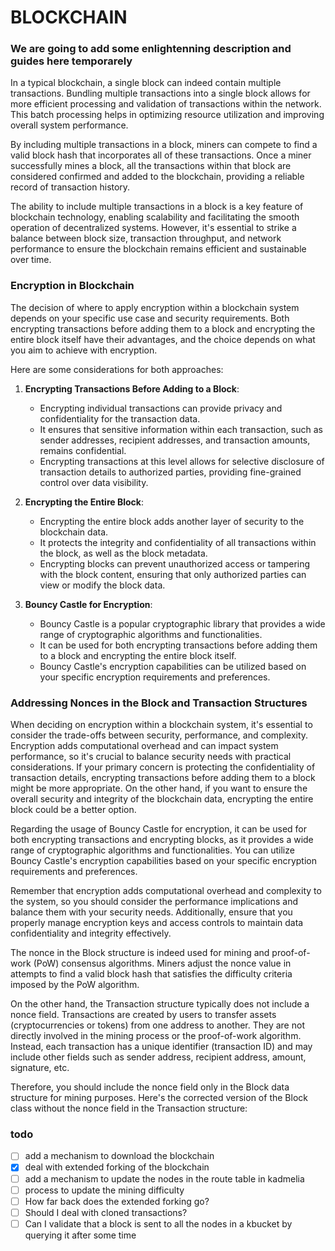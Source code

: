 # BLOCKCHAIN
### We are going to add some enlightenning description and guides here temporarely

In a typical blockchain, a single block can indeed contain multiple transactions. Bundling multiple transactions into a single block allows for more efficient processing and validation of transactions within the network. This batch processing helps in optimizing resource utilization and improving overall system performance.

By including multiple transactions in a block, miners can compete to find a valid block hash that incorporates all of these transactions. Once a miner successfully mines a block, all the transactions within that block are considered confirmed and added to the blockchain, providing a reliable record of transaction history.

The ability to include multiple transactions in a block is a key feature of blockchain technology, enabling scalability and facilitating the smooth operation of decentralized systems. However, it's essential to strike a balance between block size, transaction throughput, and network performance to ensure the blockchain remains efficient and sustainable over time.

### Encryption in Blockchain

The decision of where to apply encryption within a blockchain system depends on your specific use case and security requirements. Both encrypting transactions before adding them to a block and encrypting the entire block itself have their advantages, and the choice depends on what you aim to achieve with encryption.

Here are some considerations for both approaches:

1. **Encrypting Transactions Before Adding to a Block**:
    - Encrypting individual transactions can provide privacy and confidentiality for the transaction data.
    - It ensures that sensitive information within each transaction, such as sender addresses, recipient addresses, and transaction amounts, remains confidential.
    - Encrypting transactions at this level allows for selective disclosure of transaction details to authorized parties, providing fine-grained control over data visibility.

2. **Encrypting the Entire Block**:
    - Encrypting the entire block adds another layer of security to the blockchain data.
    - It protects the integrity and confidentiality of all transactions within the block, as well as the block metadata.
    - Encrypting blocks can prevent unauthorized access or tampering with the block content, ensuring that only authorized parties can view or modify the block data.

3. **Bouncy Castle for Encryption**:
    - Bouncy Castle is a popular cryptographic library that provides a wide range of cryptographic algorithms and functionalities.
    - It can be used for both encrypting transactions before adding them to a block and encrypting the entire block itself.
    - Bouncy Castle's encryption capabilities can be utilized based on your specific encryption requirements and preferences.

### Addressing Nonces in the Block and Transaction Structures 
When deciding on encryption within a blockchain system, it's essential to consider the trade-offs between security, performance, and complexity. Encryption adds computational overhead and can impact system performance, so it's crucial to balance security needs with practical considerations.
If your primary concern is protecting the confidentiality of transaction details, encrypting transactions before adding them to a block might be more appropriate. On the other hand, if you want to ensure the overall security and integrity of the blockchain data, encrypting the entire block could be a better option.

Regarding the usage of Bouncy Castle for encryption, it can be used for both encrypting transactions and encrypting blocks, as it provides a wide range of cryptographic algorithms and functionalities. You can utilize Bouncy Castle's encryption capabilities based on your specific encryption requirements and preferences.

Remember that encryption adds computational overhead and complexity to the system, so you should consider the performance implications and balance them with your security needs. Additionally, ensure that you properly manage encryption keys and access controls to maintain data confidentiality and integrity effectively.

The nonce in the Block structure is indeed used for mining and proof-of-work (PoW) consensus algorithms. Miners adjust the nonce value in attempts to find a valid block hash that satisfies the difficulty criteria imposed by the PoW algorithm.

On the other hand, the Transaction structure typically does not include a nonce field. Transactions are created by users to transfer assets (cryptocurrencies or tokens) from one address to another. They are not directly involved in the mining process or the proof-of-work algorithm. Instead, each transaction has a unique identifier (transaction ID) and may include other fields such as sender address, recipient address, amount, signature, etc.

Therefore, you should include the nonce field only in the Block data structure for mining purposes. Here's the corrected version of the Block class without the nonce field in the Transaction structure:

### todo

- [ ] add a mechanism to download the blockchain
- [X] deal with extended forking of the blockchain
- [ ] add a mechanism to update the nodes in the route table in kadmelia
- [ ] process to update the mining difficulty
- [ ] How far back does the extended forking go?
- [ ] Should I deal with cloned transactions?
- [ ] Can I validate that a block is sent to all the nodes in a kbucket by querying it after some time